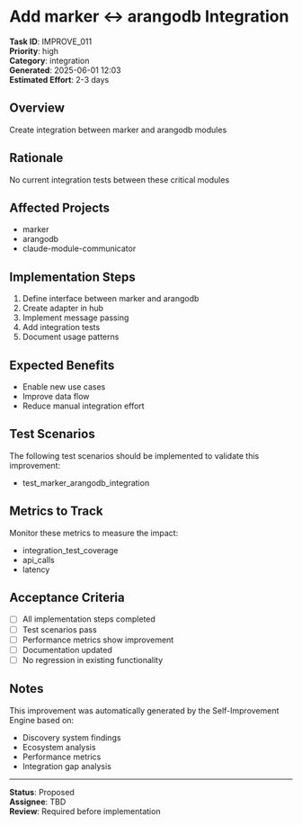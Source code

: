 # Add marker ↔ arangodb Integration

**Task ID**: IMPROVE_011  
**Priority**: high  
**Category**: integration  
**Generated**: 2025-06-01 12:03  
**Estimated Effort**: 2-3 days

## Overview

Create integration between marker and arangodb modules

## Rationale

No current integration tests between these critical modules

## Affected Projects

- marker
- arangodb
- claude-module-communicator

## Implementation Steps

1. Define interface between marker and arangodb
2. Create adapter in hub
3. Implement message passing
4. Add integration tests
5. Document usage patterns

## Expected Benefits

- Enable new use cases
- Improve data flow
- Reduce manual integration effort

## Test Scenarios

The following test scenarios should be implemented to validate this improvement:

- test_marker_arangodb_integration

## Metrics to Track

Monitor these metrics to measure the impact:

- integration_test_coverage
- api_calls
- latency

## Acceptance Criteria

- [ ] All implementation steps completed
- [ ] Test scenarios pass
- [ ] Performance metrics show improvement
- [ ] Documentation updated
- [ ] No regression in existing functionality

## Notes

This improvement was automatically generated by the Self-Improvement Engine based on:
- Discovery system findings
- Ecosystem analysis
- Performance metrics
- Integration gap analysis

---

**Status**: Proposed  
**Assignee**: TBD  
**Review**: Required before implementation

